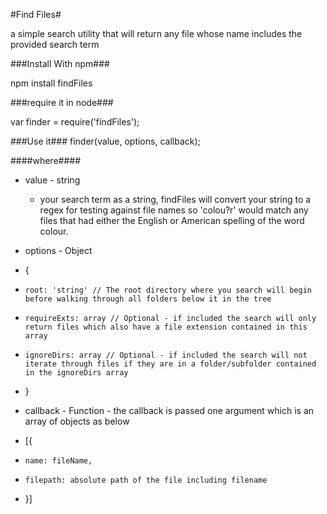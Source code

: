 #Find Files#

a simple search utility that will return any file whose name includes the provided search term

###Install With npm###

npm install findFiles

###require it in node###

var finder = require('findFiles');

###Use it###
finder(value, options, callback);

####where####
* value - string
  + your search term as a string, findFiles will convert your string to a regex for testing against file names so 'colou?r' would match any files that had either the English or American spelling of the word colour.

* options - Object 
 + {
 +     root: 'string' // The root directory where you search will begin before walking through all folders below it in the tree
 +     requireExts: array // Optional - if included the search will only return files which also have a file extension contained in this array
 +     ignoreDirs: array // Optional - if included the search will not iterate through files if they are in a folder/subfolder contained in the ignoreDirs array
 + }

* callback - Function - the callback is passed one argument which is an array of objects as below
 + [{
 +     name: fileName,
 +     filepath: absolute path of the file including filename
 + }]
